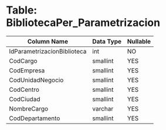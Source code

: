 # Table: BibliotecaPer_Parametrizacion

| Column Name | Data Type | Nullable |
|-------------|-----------|----------|
| IdParametrizacionBiblioteca | int | NO |
| CodCargo | smallint | YES |
| CodEmpresa | smallint | YES |
| CodUnidadNegocio | smallint | YES |
| CodCentro | smallint | YES |
| CodCiudad | smallint | YES |
| NombreCargo | varchar | YES |
| CodDepartamento | smallint | YES |
